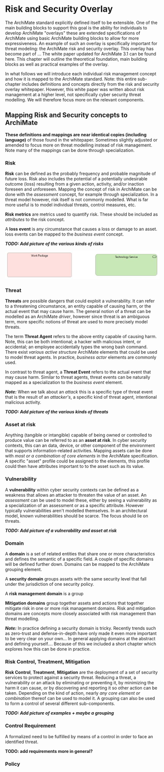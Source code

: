 # Risk and Security Overlay

The ArchiMate standard explicitly defined itself to be extensible.
One of the main building blocks to support this goal is the ability for individuals to develop ArchiMate "overlays" these are extended specifications of ArchiMate using basic ArchiMate building blocks to allow for more expressiveness.
An example of such an overlay is specifically important for threat modeling: the ArchiMate risk and security overlay.
This overlay has become part of ...
The white paper updated for ArchiMate 3.1 can be found here. This chapter will outline the theoretical foundation, main building blocks as well as practical examples of the overlay.

In what follows we will introduce each individual risk management concept and how it is mapped to the ArchiMate standard.
Note: this entire sub-chapter includes definitions and concepts directly from the risk and security overlay whitepaper.
However, this white paper was written about risk management at a higher level, not specifically cyber security threat modelling.
We will therefore focus more on the relevant components.

## Mapping Risk and Security concepts to ArchiMate
**These definitions and mappings are near identical copies (including language)** of those found in the whitepaper.
Sometimes slightly adjusted or amended to focus more on threat modelling instead of risk management.
Note many of the mappings can be done through specialization.

### Risk
**Risk** can be defined as the probably frequency and probable magnitude of future loss.
Risk also includes the potential of a potentially undesirable outcome (loss) resulting from a given action, activity, and/or inaction foreseen and unforeseen. Mapping the concept of risk in ArchiMate can be done with the *assessment* concept, for example through specialization. In a threat model however, risk itself is not commonly modelled. What is far more useful is to model individual threats, control measures, etc.

**Risk metrics** are metrics used to quantify risk. These should be included as *attributes* to the risk concept.

A **loss event** is any circumstance that causes a loss or damage to an asset. loss events can be mapped to the *business event* concept.

***TODO: Add picture of the various kinds of risks***

![test](images/DefaultView.jpg)

### Threat
**Threats** are possible dangers that could exploit a vulnerability. It can refer to a threatening circumstance, an entity capable of causing harm, or the actual event that may cause harm. The general notion of a threat can be modelled as an ArchiMate *driver*, however since threat is an ambiguous term, more specific notions of threat are used to more precisely model threats. 

The term **Threat Agent** refers to the above entity capable of causing harm. Note, this can be both intentional; a hacker with malicious intent, or accidental; an employee accidentally types the wrong bash command. There exist *various active structure* ArchiMate elements that could be used to model threat agents. In practice, *business actor* elements are commonly used.

In contrast to threat agent, a **Threat Event** refers to the actual event that may cause harm. Similar to threat agents, threat events can be naturally mapped as a specialization to the *business event* element.

***Note:*** When we talk about an *attack* this is a specific type of threat event that is the result of an *attacker's*, a specific kind of threat agent, intentional malicious activity.

***TODO: Add picture of the various kinds of threats***

### Asset at risk
Anything (tangible or intangible) capable of being owned or controlled to produce value can be referred to as an **asset at risk**. In cyber security contexts, this can an data, device, or other component of the environment that supports information-related activities. Mapping assets can be done with *most or a combination of core elements* in the ArchiMate specification. A specific "asset" profile could be assigned to the elements, this profile could then have attributes important to to the asset such as its value.

### Vulnerability
A **vulnerability** within cyber security contexts can be defined as a weakness that allows an attacker to threaten the value of an asset. An *assessment* can be used to model these, either by seeing a vulnerability as a specialization of an assessment or as a specific attribute. However typically vulnerabilities aren't modelled themselves. In an architectural model, known vulnerabilities should be scarce. The focus should lie on threats.

***TODO: Add picture of a vulnerability and asset at risk***

### Domain
A **domain** is a set of related entities that share one or more characteristics and defines the semantic of a specific field. A couple of specific domains will be defined further down. Domains can be mapped to the ArchiMate grouping element.

A **security domain** groups assets with the same security level that fall under the jurisdiction of one security policy.

A **risk management domain** is a group 

**Mitigation domains** group together assets amd actions that together mitigate risk in one or more risk management domains. Risk and mitigation domains are concepts more closely associated with risk management than threat modelling.

***Note:*** In practice defining a security domain is tricky. Recently trends such as zero-trust and defense-in-depth have only made it even more important to be very clear on your own... In general applying domains at the abstract and defining yourself.... Because of this we included a short chapter which explores how this can be done in practice.

### Risk Control, Treatment, Mitigation
**Risk Control**, **Treatment**, **Mitigation** are the deployment of a set of security services to protect against a security threat. Reducing a threat, a vulnerability or an attack by eliminating or preventing it, by minimizing the harm it can cause, or by discovering and reporting it so other action can be taken. Depending on the kind of action, nearly *any core element or combination* thereof can be used to model it. A grouping can also be used to form a control of several different sub-components.

***TODO: Add picture of examples + maybe a grouping***

### Control Requirement

A formalized need to be fulfilled by means of a control in order to face an identified threat.

**TODO: add requirements more in general?**

### Policy
